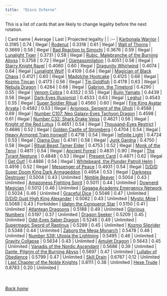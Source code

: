 ```yaml
---
title:  "Disco Inferno"
---
```


This is a list of cards that are likely to change legality before the next rotation.

| Card name | Average | Last | Projected legality |
| :-- |
[Karbonala Warrior](https://db.ygoprodeck.com/card/?search=Karbonala%20Warrior) | 0.3195 | 0.74 | Illegal |
[Rodenut](https://db.ygoprodeck.com/card/?search=Rodenut) | 0.3318 | 0.61 | Illegal |
[Wall of Thorns](https://db.ygoprodeck.com/card/?search=Wall%20of%20Thorns) | 0.3669 | 0.58 | Illegal |
[Bad Reaction to Simochi](https://db.ygoprodeck.com/card/?search=Bad%20Reaction%20to%20Simochi) | 0.3676 | 0.59 | Illegal |
[Lunalight Tiger](https://db.ygoprodeck.com/card/?search=Lunalight%20Tiger) | 0.3731 | 0.58 | Illegal |
[Rubic, Malebranche of the Burning Abyss](https://db.ygoprodeck.com/card/?search=Rubic,%20Malebranche%20of%20the%20Burning%20Abyss) | 0.3758 | 0.72 | Illegal |
[Ojamassimilation](https://db.ygoprodeck.com/card/?search=Ojamassimilation) | 0.4051 | 0.58 | Illegal |
[Starry Knight Rayel](https://db.ygoprodeck.com/card/?search=Starry%20Knight%20Rayel) | 0.4060 | 0.60 | Illegal |
[Dragunity Whirlwind](https://db.ygoprodeck.com/card/?search=Dragunity%20Whirlwind) | 0.4074 | 0.64 | Illegal |
[Lunalight Wolf](https://db.ygoprodeck.com/card/?search=Lunalight%20Wolf) | 0.4109 | 0.64 | Illegal |
[Magician of Black Chaos](https://db.ygoprodeck.com/card/?search=Magician%20of%20Black%20Chaos) | 0.4121 | 0.60 | Illegal |
[Madolche Hootcake](https://db.ygoprodeck.com/card/?search=Madolche%20Hootcake) | 0.4125 | 0.68 | Illegal |
[Kozmo Tincan](https://db.ygoprodeck.com/card/?search=Kozmo%20Tincan) | 0.4173 | 0.56 | Illegal |
[Tin Goldfish](https://db.ygoprodeck.com/card/?search=Tin%20Goldfish) | 0.4178 | 0.63 | Illegal |
[Nebula Dragon](https://db.ygoprodeck.com/card/?search=Nebula%20Dragon) | 0.4284 | 0.68 | Illegal |
[Gabrion, the Timelord](https://db.ygoprodeck.com/card/?search=Gabrion,%20the%20Timelord) | 0.4290 | 0.55 | Illegal |
[Venom Cobra](https://db.ygoprodeck.com/card/?search=Venom%20Cobra) | 0.4352 | 0.55 | Illegal |
[Bujin Yamato](https://db.ygoprodeck.com/card/?search=Bujin%20Yamato) | 0.4439 | 0.56 | Illegal |
[Dark-Eyes Illusionist](https://db.ygoprodeck.com/card/?search=Dark-Eyes%20Illusionist) | 0.4533 | 0.63 | Illegal |
[Leghul](https://db.ygoprodeck.com/card/?search=Leghul) | 0.4543 | 0.55 | Illegal |
[Super Soldier Ritual](https://db.ygoprodeck.com/card/?search=Super%20Soldier%20Ritual) | 0.4560 | 0.60 | Illegal |
[Fire King Avatar Arvata](https://db.ygoprodeck.com/card/?search=Fire%20King%20Avatar%20Arvata) | 0.4582 | 0.53 | Illegal |
[Arionpos, Serpent of the Ghoti](https://db.ygoprodeck.com/card/?search=Arionpos,%20Serpent%20of%20the%20Ghoti) | 0.4588 | 0.69 | Illegal |
[Number C107: Neo Galaxy-Eyes Tachyon Dragon](https://db.ygoprodeck.com/card/?search=Number%20C107:%20Neo%20Galaxy-Eyes%20Tachyon%20Dragon) | 0.4598 | 0.61 | Illegal |
[Number C32: Shark Drake Veiss](https://db.ygoprodeck.com/card/?search=Number%20C32:%20Shark%20Drake%20Veiss) | 0.4621 | 0.56 | Illegal |
[Knight of the Red Lotus](https://db.ygoprodeck.com/card/?search=Knight%20of%20the%20Red%20Lotus) | 0.4651 | 0.54 | Illegal |
[Thousand-Eyes Restrict](https://db.ygoprodeck.com/card/?search=Thousand-Eyes%20Restrict) | 0.4686 | 0.52 | Illegal |
[Golden Castle of Stromberg](https://db.ygoprodeck.com/card/?search=Golden%20Castle%20of%20Stromberg) | 0.4704 | 0.54 | Illegal |
[Heavy Armored Train Ironwolf](https://db.ygoprodeck.com/card/?search=Heavy%20Armored%20Train%20Ironwolf) | 0.4718 | 0.54 | Illegal |
[Infinite Light](https://db.ygoprodeck.com/card/?search=Infinite%20Light) | 0.4724 | 0.53 | Illegal |
[Ojama Duo](https://db.ygoprodeck.com/card/?search=Ojama%20Duo) | 0.4741 | 0.58 | Illegal |
[Junk Gardna](https://db.ygoprodeck.com/card/?search=Junk%20Gardna) | 0.4750 | 0.58 | Illegal |
[Ritual Beast Tamer Elder](https://db.ygoprodeck.com/card/?search=Ritual%20Beast%20Tamer%20Elder) | 0.4753 | 0.52 | Illegal |
[Monk of the Tenyi](https://db.ygoprodeck.com/card/?search=Monk%20of%20the%20Tenyi) | 0.4811 | 0.54 | Illegal |
[Ancient Forest](https://db.ygoprodeck.com/card/?search=Ancient%20Forest) | 0.4831 | 0.90 | Illegal |
[The Tyrant Neptune](https://db.ygoprodeck.com/card/?search=The%20Tyrant%20Neptune) | 0.4848 | 0.53 | Illegal |
[Present Card](https://db.ygoprodeck.com/card/?search=Present%20Card) | 0.4871 | 0.62 | Illegal |
[Get Out!](https://db.ygoprodeck.com/card/?search=Get%20Out!) | 0.4886 | 0.54 | Illegal |
[Whitebeard, the Plunder Patroll Helm](https://db.ygoprodeck.com/card/?search=Whitebeard,%20the%20Plunder%20Patroll%20Helm) | 0.4916 | 0.52 | Illegal |
[Messenger of Peace](https://db.ygoprodeck.com/card/?search=Messenger%20of%20Peace) | 0.4931 | 0.54 | Illegal |
[D/D/D Super Doom King Dark Armageddon](https://db.ygoprodeck.com/card/?search=D/D/D%20Super%20Doom%20King%20Dark%20Armageddon) | 0.4954 | 0.53 | Illegal |
[Darkness Destroyer](https://db.ygoprodeck.com/card/?search=Darkness%20Destroyer) | 0.5004 | 0.43 | Unlimited |
[Nimble Beaver](https://db.ygoprodeck.com/card/?search=Nimble%20Beaver) | 0.5004 | 0.43 | Unlimited |
[Amazoness Fighting Spirit](https://db.ygoprodeck.com/card/?search=Amazoness%20Fighting%20Spirit) | 0.5011 | 0.44 | Unlimited |
[Downerd Magician](https://db.ygoprodeck.com/card/?search=Downerd%20Magician) | 0.5012 | 0.46 | Unlimited |
[Gagaga Academy Emergency Network](https://db.ygoprodeck.com/card/?search=Gagaga%20Academy%20Emergency%20Network) | 0.5034 | 0.46 | Unlimited |
[Graceful Dice](https://db.ygoprodeck.com/card/?search=Graceful%20Dice) | 0.5046 | 0.47 | Unlimited |
[D/D/D Gust High King Alexander](https://db.ygoprodeck.com/card/?search=D/D/D%20Gust%20High%20King%20Alexander) | 0.5062 | 0.43 | Unlimited |
[Mystic Mine](https://db.ygoprodeck.com/card/?search=Mystic%20Mine) | 0.5068 | 0.43 | Forbidden |
[Idaten the Conqueror Star](https://db.ygoprodeck.com/card/?search=Idaten%20the%20Conqueror%20Star) | 0.5150 | 0.41 | Unlimited |
[Atlantean Dragoons](https://db.ygoprodeck.com/card/?search=Atlantean%20Dragoons) | 0.5188 | 0.49 | Unlimited |
[Glorious Numbers](https://db.ygoprodeck.com/card/?search=Glorious%20Numbers) | 0.5197 | 0.37 | Unlimited |
[Dragon Seeker](https://db.ygoprodeck.com/card/?search=Dragon%20Seeker) | 0.5209 | 0.45 | Unlimited |
[Odd-Eyes Saber Dragon](https://db.ygoprodeck.com/card/?search=Odd-Eyes%20Saber%20Dragon) | 0.5246 | 0.49 | Unlimited |
[Supermagic Sword of Raptinus](https://db.ygoprodeck.com/card/?search=Supermagic%20Sword%20of%20Raptinus) | 0.5289 | 0.45 | Unlimited |
[Kozmo Sliprider](https://db.ygoprodeck.com/card/?search=Kozmo%20Sliprider) | 0.5348 | 0.44 | Unlimited |
[Zaborg the Mega Monarch](https://db.ygoprodeck.com/card/?search=Zaborg%20the%20Mega%20Monarch) | 0.5478 | 0.48 | Unlimited |
[Number S39: Utopia the Lightning](https://db.ygoprodeck.com/card/?search=Number%20S39:%20Utopia%20the%20Lightning) | 0.5495 | 0.46 | Unlimited |
[Gravity Collapse](https://db.ygoprodeck.com/card/?search=Gravity%20Collapse) | 0.5634 | 0.43 | Unlimited |
[Amulet Dragon](https://db.ygoprodeck.com/card/?search=Amulet%20Dragon) | 0.5643 | 0.45 | Unlimited |
[Vanadis of the Nordic Ascendant](https://db.ygoprodeck.com/card/?search=Vanadis%20of%20the%20Nordic%20Ascendant) | 0.5686 | 0.39 | Unlimited |
[Dante, Pilgrim of the Burning Abyss](https://db.ygoprodeck.com/card/?search=Dante,%20Pilgrim%20of%20the%20Burning%20Abyss) | 0.5697 | 0.47 | Unlimited |
[Lullaby of Obedience](https://db.ygoprodeck.com/card/?search=Lullaby%20of%20Obedience) | 0.5799 | 0.47 | Unlimited |
[Skill Drain](https://db.ygoprodeck.com/card/?search=Skill%20Drain) | 0.6767 | 0.12 | Unlimited |
[Last Chapter of the Noble Knights](https://db.ygoprodeck.com/card/?search=Last%20Chapter%20of%20the%20Noble%20Knights) | 0.8111 | 0.38 | Unlimited |
[Hexe Trude](https://db.ygoprodeck.com/card/?search=Hexe%20Trude) | 0.8783 | 0.20 | Unlimited |

<br>

###### [Back home](index)